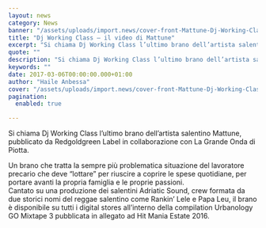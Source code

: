```yaml
---
layout: news
category: News
banner: "/assets/uploads/import.news/cover-front-Mattune-Dj-Working-Class-640x640.jpg"
title: "Dj Working Class – il video di Mattune"
excerpt: "Si chiama Dj Working Class l’ultimo brano dell’artista salentino Mattune, pubblicato da Redgoldgreen Label in collaborazione con La Grande Onda di Piotta. Un brano che tratta la sempre più problematica situazione del lavoratore precario che deve “lottare” per riuscire a coprire le spese quotidiane, per portare avanti la propria famiglia e le proprie passioni. Cantato [&hellip"
quote: ""
description: "Si chiama Dj Working Class l’ultimo brano dell’artista salentino Mattune, pubblicato da Redgoldgreen Label in collaborazione con La Grande Onda di Piotta. Un brano che tratta la sempre più problematica situazione del lavoratore precario che deve “lottare” per riuscire a coprire le spese quotidiane, per portare avanti la propria famiglia e le proprie passioni. Cantato [&hellip"
keywords: ""
date: 2017-03-06T00:00:00.000+01:00
author: "Haile Anbessa"
cover: "/assets/uploads/import.news/cover-front-Mattune-Dj-Working-Class-640x640.jpg"
pagination:
  enabled: true

---
```


Si chiama Dj Working Class l’ultimo brano dell’artista salentino Mattune, pubblicato da Redgoldgreen Label in collaborazione con La Grande Onda di Piotta.

Un brano che tratta la sempre più problematica situazione del lavoratore precario che deve “lottare” per riuscire a coprire le spese quotidiane, per portare avanti la propria famiglia e le proprie passioni.  
Cantato su una produzione dei salentini Adriatic Sound, crew formata da due storici nomi del reggae salentino come Rankin’ Lele e Papa Leu, il brano è disponibile su tutti i digital stores all’interno della compilation Urbanology GO Mixtape 3 pubblicata in allegato ad Hit Mania Estate 2016.